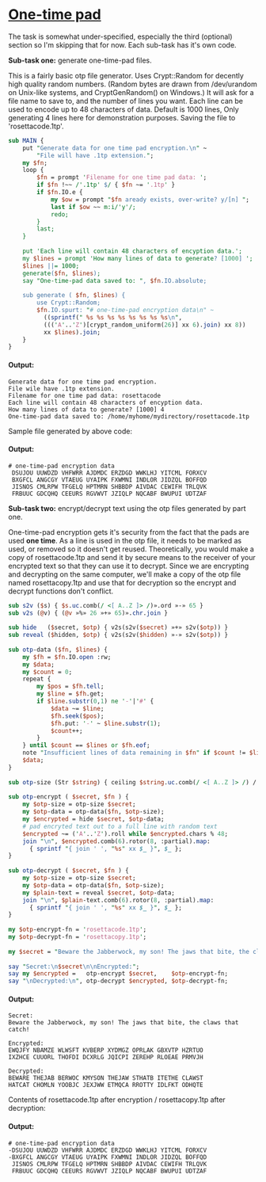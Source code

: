[1]: https://rosettacode.org/wiki/One-time_pad

# [One-time pad][1]

The task is somewhat under-specified, especially the third (optional) section so I'm skipping that for now. Each sub-task has it's own code.



**Sub-task one:** generate one-time-pad files.



This is a fairly basic otp file generator. Uses Crypt::Random for decently high quality random numbers. (Random bytes are drawn from /dev/urandom on Unix-like systems, and CryptGenRandom() on Windows.) It will ask for a file name to save to, and the number of lines you want. Each line can be used to encode up to 48 characters of data. Default is 1000 lines, Only generating 4 lines here for demonstration purposes. Saving the file to 'rosettacode.1tp'.

```perl
sub MAIN {
    put "Generate data for one time pad encryption.\n" ~
        "File will have .1tp extension.";
    my $fn;
    loop {
        $fn = prompt 'Filename for one time pad data: ';
        if $fn !~~ /'.1tp' $/ { $fn ~= '.1tp' }
        if $fn.IO.e {
            my $ow = prompt "$fn aready exists, over-write? y/[n] ";
            last if $ow ~~ m:i/'y'/;
            redo;
        }
        last;
    }
 
    put 'Each line will contain 48 characters of encyption data.';
    my $lines = prompt 'How many lines of data to generate? [1000] ';
    $lines ||= 1000;
    generate($fn, $lines);
    say "One-time-pad data saved to: ", $fn.IO.absolute;
 
    sub generate ( $fn, $lines) {
        use Crypt::Random;
        $fn.IO.spurt: "# one-time-pad encryption data\n" ~
          ((sprintf(" %s %s %s %s %s %s %s %s\n",
          ((('A'..'Z')[crypt_random_uniform(26)] xx 6).join) xx 8))
          xx $lines).join;
    }
}
```

#### Output:
```
Generate data for one time pad encryption.
File wile have .1tp extension.
Filename for one time pad data: rosettacode
Each line will contain 48 characters of encyption data.
How many lines of data to generate? [1000] 4
One-time-pad data saved to: /home/myhome/mydirectory/rosettacode.1tp
```


Sample file generated by above code:


#### Output:
```
# one-time-pad encryption data
 DSUJOU UUWDZD VHFWRR AJDMDC ERZDGD WWKLHJ YITCML FORXCV
 BXGFCL ANGCGY VTAEUG UYAIPK FXWMNI INDLOR JIDZQL BOFFQD
 JISNOS CMLRPW TFGELQ HPTMRN SHBBDP AIVDAC CEWIFH TRLQVK
 FRBUUC GDCQHQ CEEURS RGVWVT JZIQLP NQCABF BWUPUI UDTZAF
```


**Sub-task two:** encrypt/decrypt text using the otp files generated by part one.



One-time-pad encryption gets it's security from the fact that the pads are used **one time**. As a line is used in the otp file, it needs to be marked as used, or removed so it doesn't get reused. Theoretically, you would make a copy of rosettacode.1tp and send it by secure means to the receiver of your encrypted text so that they can use it to decrypt. Since we are encrypting and decrypting on the same computer, we'll make a copy of the otp file named rosettacopy.1tp and use that for decryption so the encrypt and decrypt functions don't conflict.

```perl
sub s2v ($s) { $s.uc.comb(/ <[ A..Z ]> /)».ord »-» 65 }
sub v2s (@v) { (@v »%» 26 »+» 65)».chr.join }
 
sub hide   ($secret, $otp) { v2s(s2v($secret) »+» s2v($otp)) }
sub reveal ($hidden, $otp) { v2s(s2v($hidden) »-» s2v($otp)) }
 
sub otp-data ($fn, $lines) {
    my $fh = $fn.IO.open :rw;
    my $data;
    my $count = 0;
    repeat {
        my $pos = $fh.tell;
        my $line = $fh.get;
        if $line.substr(0,1) ne '-'|'#' {
            $data ~= $line;
            $fh.seek($pos);
            $fh.put: '-' ~ $line.substr(1);
            $count++;
        }
    } until $count == $lines or $fh.eof;
    note "Insufficient lines of data remaining in $fn" if $count != $lines;
    $data;
}
 
sub otp-size (Str $string) { ceiling $string.uc.comb(/ <[ A..Z ]> /) / 48 }
 
sub otp-encrypt ( $secret, $fn ) {
    my $otp-size = otp-size $secret;
    my $otp-data = otp-data($fn, $otp-size);
    my $encrypted = hide $secret, $otp-data;
    # pad encryted text out to a full line with random text
    $encrypted ~= ('A'..'Z').roll while $encrypted.chars % 48;
    join "\n", $encrypted.comb(6).rotor(8, :partial).map:
      { sprintf "{ join ' ', "%s" xx $_ }", $_ };
}
 
sub otp-decrypt ( $secret, $fn ) {
    my $otp-size = otp-size $secret;
    my $otp-data = otp-data($fn, $otp-size);
    my $plain-text = reveal $secret, $otp-data;
    join "\n", $plain-text.comb(6).rotor(8, :partial).map:
      { sprintf "{ join ' ', "%s" xx $_ }", $_ };
}
 
my $otp-encrypt-fn = 'rosettacode.1tp';
my $otp-decrypt-fn = 'rosettacopy.1tp';
 
my $secret = "Beware the Jabberwock, my son! The jaws that bite, the claws that catch!";
 
say "Secret:\n$secret\n\nEncrypted:";
say my $encrypted =   otp-encrypt $secret,    $otp-encrypt-fn;
say "\nDecrypted:\n", otp-decrypt $encrypted, $otp-decrypt-fn;
```

#### Output:
```
Secret:
Beware the Jabberwock, my son! The jaws that bite, the claws that catch!

Encrypted:
EWQJFY NBAMZE WLWSFT KVBERP XYDMGZ OPRLAK GBXVTP HZRTUO
IXZHCE CUUORL THOFDI DCXRLG JQICPI ZEREHP RLOEAE PRMVJH

Decrypted:
BEWARE THEJAB BERWOC KMYSON THEJAW STHATB ITETHE CLAWST
HATCAT CHOMLN YOOBJC JEXJWW ETMQCA RROTTY IDLFKT ODHQTE
```


Contents of rosettacode.1tp after encryption / rosettacopy.1tp after decryption:


#### Output:
```
# one-time-pad encryption data
-DSUJOU UUWDZD VHFWRR AJDMDC ERZDGD WWKLHJ YITCML FORXCV
-BXGFCL ANGCGY VTAEUG UYAIPK FXWMNI INDLOR JIDZQL BOFFQD
 JISNOS CMLRPW TFGELQ HPTMRN SHBBDP AIVDAC CEWIFH TRLQVK
 FRBUUC GDCQHQ CEEURS RGVWVT JZIQLP NQCABF BWUPUI UDTZAF
```